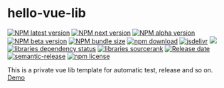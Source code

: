 # hello-vue-lib

[![NPM latest version][npm-latest-image]][npm-url]
[![NPM next version][npm-next-image]][npm-url]
[![NPM alpha version][npm-alpha-image]][npm-url]
[![NPM beta version][npm-beta-image]][npm-url]
[![NPM bundle size][npm-bundle-size-image]][npm-url]
[![npm download][download-image]][download-url]
[![jsdelivr][jsdelivr-image]][jsdelivr-url]
![][workflows-badge-image]
[![libraries dependency status][libraries-status-image]][libraries-status-url]
[![libraries sourcerank][libraries-sourcerank-image]][libraries-sourcerank-url]
[![Release date][release-date-image]][release-url]
[![semantic-release][semantic-image]][semantic-url]
[![npm license][license-image]][download-url]

This is a private vue lib template for automatic test, release and so on. [Demo][github-pages-url]

<!-- Links: -->
[npm-latest-image]: https://img.shields.io/npm/v/@cycjimmy/hello-vue-lib/latest
[npm-next-image]: https://img.shields.io/npm/v/@cycjimmy/hello-vue-lib/next
[npm-alpha-image]: https://img.shields.io/npm/v/@cycjimmy/hello-vue-lib/alpha
[npm-beta-image]: https://img.shields.io/npm/v/@cycjimmy/hello-vue-lib/beta
[npm-url]: https://npmjs.org/package/@cycjimmy/hello-vue-lib
[npm-bundle-size-image]: https://img.shields.io/bundlephobia/min/@cycjimmy/hello-vue-lib

[download-image]: https://img.shields.io/npm/dt/@cycjimmy/hello-vue-lib
[download-url]: https://npmjs.org/package/@cycjimmy/hello-vue-lib

[jsdelivr-image]: https://img.shields.io/jsdelivr/npm/hy/@cycjimmy/hello-vue-lib
[jsdelivr-url]: https://www.jsdelivr.com/package/npm/@cycjimmy/hello-vue-lib

[workflows-badge-image]: https://github.com/cycjimmy/hello-vue-lib/workflows/Test%20CI/badge.svg

[libraries-status-image]: https://img.shields.io/librariesio/release/npm/@cycjimmy/hello-vue-lib
[libraries-sourcerank-image]: https://img.shields.io/librariesio/sourcerank/npm/@cycjimmy/hello-vue-lib
[libraries-status-url]: https://libraries.io/github/cycjimmy/hello-vue-lib
[libraries-sourcerank-url]: https://libraries.io/npm/@cycjimmy%2Fhello-github-package-npm

[release-date-image]: https://img.shields.io/github/release-date/cycjimmy/hello-vue-lib
[release-url]: https://github.com/cycjimmy/hello-vue-lib/releases

[semantic-image]: https://img.shields.io/badge/%20%20%F0%9F%93%A6%F0%9F%9A%80-semantic--release-e10079.svg
[semantic-url]: https://github.com/semantic-release/semantic-release

[license-image]: https://img.shields.io/npm/l/@cycjimmy/hello-vue-lib

[github-pages-url]: https://cycjimmy.github.io/hello-vue-lib/

